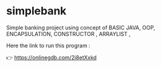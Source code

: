 # simplebank
Simple banking project using concept of
BASIC JAVA,
OOP, 
ENCAPSULATION, 
CONSTRUCTOR ,
ARRAYLIST ,

Here the link to run this program :

 👉 https://onlinegdb.com/2i8etXxkd
 
 
 


